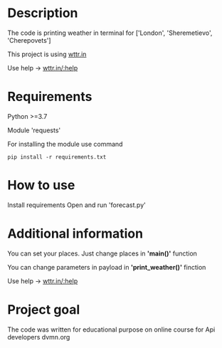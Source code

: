 # Description
The code is printing weather in terminal for ['London', 'Sheremetievo', 'Cherepovets']

This project is using [wttr.in](http://wttr.in/)

Use help -> [wttr.in/:help](http://wttr.in/:help)

# Requirements
Python >=3.7

Module 'requests'

For installing the module use command
```
pip install -r requirements.txt
```

# How to use

Install requirements
Open and run 'forecast.py'

# Additional information
You can set your places. Just change places in **'main()'** function

You can change parameters in payload in **'print_weather()'** finction

Use help -> [wttr.in/:help](http://wttr.in/:help)

# Project goal

The code was written for educational purpose on online course for Api developers dvmn.org


